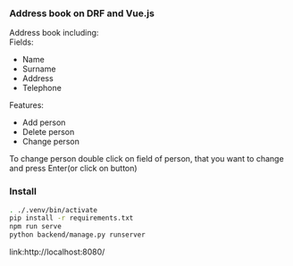 ### Address book on DRF and Vue.js
Address book including:  
Fields:
- Name
- Surname
- Address
- Telephone

Features:
- Add person
- Delete person
- Change person

To change person double click on field of person, 
that you want to change and press Enter(or click on button)

### Install 
```bash
. ./.venv/bin/activate
pip install -r requirements.txt
npm run serve
python backend/manage.py runserver
```
link:http://localhost:8080/
